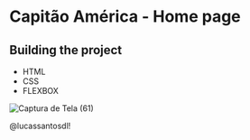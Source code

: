 # Capitão América - Home page


## Building the project

- HTML 
- CSS
- FLEXBOX

![Captura de Tela (61)](https://user-images.githubusercontent.com/113383301/217549636-e8114b96-ddfb-41b4-af41-f26b94b86743.png)



@lucassantosdl!

